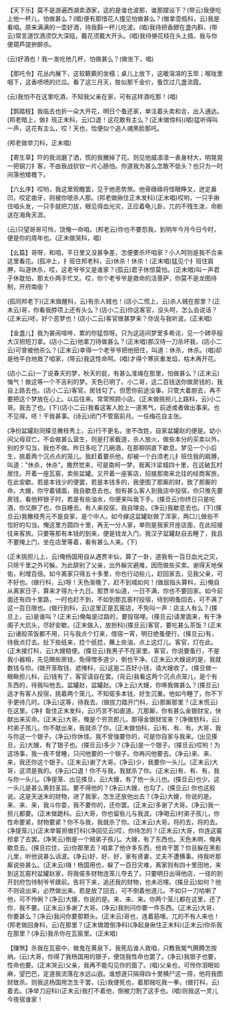 <!-- { "loadSidebar": true } -->
【天下乐】莫不是游遍西湖卖酒家，这的是谁也波那，谁那摆设下？(带云)我便吃上他一杯儿，怕做甚么？(唱)便有那惜花人撞见怕做甚么？(做拿壶瓶科，云)我是看咱。原来满满的一壶好酒，待我斟一杯儿吃波。(唱)我待把香醪在盏内斟，(带云)常言道饮酒须饮大深瓯，戴花须戴大开头。(唱)我待撧花枝在头上插，我与你便葫芦提拚醉杀。

(云)好酒也！我一发吃他几杯，怕做甚么？(做坐下，唱)

【那吒令】花丛内展下，这软簌簌的坐榻；桌儿上放下，这暖溶溶的玉斝；喉咙里咽下，这香喷喷的烂瓜。看了这三月天，胜似那千金价，蚤饮过几盏流霞。

(云)我怕不在这里吃酒，不知我父亲在家，可有这样酒吃那！(唱)

【鹊踏枝】我临去也折一朵大开花，明日个蚤还家，单注着头卖和合，出入通达。(邦老暗上，做扌班正末科，云)口退！这花敢有主么？(正末做惊科)(唱)猛听得叫一声，这花有主么，哎！天也，恰便似个追人魂黑脸那吒。

(邦老做举刀科，正末唱)

【寄生草】吓的我消磨了洒，慌的我撇掉了花。则见他威凛凛一表身材大，明晃晃一把钢刀扌客，不由我战钦钦一片心肠怕。你道我为甚么怎敢不低头？也只为一时间落他矮檐下。

【六幺序】哎哟，我这里观瞻罢，见于他恶势煞。他骨碌碌将怪眼睁叉，迸定鼻凹，咬定凿牙，则被你唬杀人那。(邦老做揪住正末发科)(正末唱)哎哟，一只手揪住咱头发，一只手就把刀拔，眼见得血光灾，正应着龟儿卦。兀的不残生泼，命断送在海角天涯。

(云)只望哥哥可怜，饶俺一命咱。(邦老云)你也不要怨我，到明年今月今日今时，便是你的周年也。(正末做哭科，唱)

【幺篇】哥呀，和咱，平日里又没甚争差，怎便要杀坏咱家？小人呵则是我不合来这里看花。(孤冲上，扌班住邦老科，云)休杀！休杀！(正末唱)猛见个扌班住肩胛，叫道休杀，哎，这老爷爷又是谁家？(孤云)君子休惊莫怕。(正末唱)叫一声君子休耽怕，那太仆两手忙叉。哎，你个老爷爷是救命的活菩萨，你莫不是龙图待制，开府南衙？

(孤同邦老下)(正末做醒科，云)有杀人贼也！(店小二慌上，云)杀人贼在那里？(正末云)哥，你看我脖项上还有头么？(店小二云)你这客官，没头呵，怎么会说话？(正末云)呸，好个恶梦也！(店小二云)客官做甚梦来？你说与我听波。(正末唱)

【金盏儿】我为甚闹喧哗，累的你猛惊呀。只为这适间梦里多希诧，见一个碑亭般大汉把短刀拿。(店小二云)他拿刀待做甚么？(正末唱)那汉待一刀杀坏我，(店小二云)可曾被他杀么？(正末云)幸得一个老爷爷把他扭住，叫道：休杀，休杀。(唱)却是他平白地救了咱家，(带云)我这性命呵。(唱)才得个寒灰重发焰，枯木再开花。

(店小二云)一了说春天的梦，秋天的屁，有甚么准绳在那里，怕做甚么？(正末云)悔气！做这等一个不吉利的梦。天色已明了。小二哥，这二百钱送你做房钱的，我自上路去也。(店小二云)客官，房钱勾了。但愿你前途没事，只管大着胆去，再不要把这个梦放在心上。以后往来。常常照顾小店。(正末做挑担儿上路科，云)小二哥。我去了也。(下)(店小二云)我看这客人脸上一道黑气，前途或者做出事来。也不见得。呸！干我甚事。(诗云)闭门不管窗前月。一任梅花自主张。

(净扮盆罐赵同搽旦撇枝秀上，云)行不更名，坐不改姓，自家盆罐赵的便是。幼小间父母双亡，不会做甚么营生，则是打家截道，杀人放火，做些本分的买卖以外，别的歹勾当，我也不做。昨日多吃了几碗酒，在那柳阴直下歇息。梦见一个小后生，挑着两个沉点点的笼儿。我赶着要杀他，却被一个白须老儿扌班住我的肩膊，叫道："休杀，休杀"。撒然觉来，可是南柯一梦。我离汴梁城四十里，在这破瓦村居住。开着一座瓦窑，卖些盆罐。又开着一座客店，招接那南来北往的经商客旅，在此安歇。若是本钱少的便罢，若是本钱多的，我便图了那厮的财，致了那厮的命。大嫂，你守着铺面，我自歇息去也。倘有甚么客人到我店中投宿，你只推先要房钱，看他秤银子时，若是有些油水，你便来叫我下手。(搽旦云)你终日只是吃酒，你又醉了也，你且睡去。有人来投宿，我自理会。(净云)我歇息去也。(下)(搽旦云)我撇枝秀元不是良家，是个中人。如今嫁这盆罐赵做了浑家，两口儿做些不恰好的勾当。俺这里方圆四十里，再无一分人家，单则是我家开座店面，在此招接往来客旅。只要等那有本钱的到来，便是钱龙入门。我汉子盆罐赵自去睡了，我且不要掩上门，坐在店里等着，看有甚么人来。(下)

(正末挑担儿上，云)俺杨国用自从遇贾半仙，算了一卦，道我有一百日血光之灾，只除千里之外可躲。为此辞别了父亲，出外躲灾避难，因而做些买卖。谢得天地保佑，利增百倍。如今离家只得五十多里，你也行动些儿，赶回家去，见我父亲，可不好也。(做行科，云)呀！天色渐晚了，赶不到城如何！(做屈指头算科，云)俺自从离家日子，算来才得九十九日。那贾半仙道，一日不满，你也不要回家。如今前面还有四十里路，一时也赶不到，不如到那瓦窑村投宿，待到明蚤回去，可不满了这一百日限也。(做行到科，云)这里正是瓦窑店，不免叫一声：店主人有么？(搽旦上，云)是谁叫？(正末云)俺每是过路的，要投宿哩。(搽旦云)请里面来，有干净阁子大炕头，尽好安歇。(正末做入，放担科)(搽旦云)客官，要吃甚么茶饭？(正末云)诸般茶饭都不用，只与我点个灯来，借宿一宵，明日绝蚤便行。(搽旦云)有，待我点灯去。扯下些纸来，捻个纸捻，蘸上些油，点上这灯儿。客官，灯在此。(正末接灯科，云)大嫂稳便。(搽旦云)我男子不在家里。客官，你说要蚤行，不是我小器相，先见赐些房钱，免得憎多道少，倒也干净。(正末云)大嫂说的是，我就数钱与你。(做开笼取钱、遮掩科，云)这是二百好小钱，请大嫂收了。(搽旦做一眼瞅担儿科，云)钱有了，客官请自在罢。(背云)我看这两个沉点点笼儿，是个有东西的，待我叫他去。盆罐赵，盆罐赵。(净上云)大嫂，你唤我做甚么？(搽旦云)适才有客人投宿，挑着两个笼儿，不知偌多本钱，好生沉重。他如今睡了，你不下手更待几时。(净云)这等，待我去。(做拔刀踏开门科，云)那厮那里？(正末慌云)在这里。(净扌昝住正末发科，云)巧言不如直道。兀那厮，你有甚么金银财宝，快献出来买命。(正末云)大哥，俺是个穷货郎儿，那得金银财宝来？(净做怒科，云)村弟子孩儿，你不献出来，我就杀了你。(正末做怕科，云)有、有、有。大哥，我与你这一个银子。(净云)你休怪。我不曾强要你的，可是你自家与我来。(出见搽旦，云)大嫂，有了银子也。(搽旦云)多少？(净云)是一个银子。(搽旦云)哎哟！为这场事，我一夜不曾睡，只问他要的一个银子。你再问他要去。(净云)来、来、来，我还你这个银子。(正末云)谢了大哥。(净云)少，我要你一头儿。(正末云)大哥，这须是我的。(净云)口退！你不与我，我就杀了你。(正末云)有、有、有，我与你一头儿。(净提笼、出见搽旦，云)大嫂，有了他一头儿也。(搽旦云)也少。这一头儿是甚么黄封圣旨。要不得他的？(净云)大嫂，也勾了。(搽旦云)
你也这般说。这是天送末的财物，进了我家，怎生还放他出去？(净云)大嫂，你说的是。来、来、来，我斗你耍，我不要你的，还你罢。(正末云)多谢了大哥。(净云)我一担儿都要。(正末做跪科。云)大哥，你也留些儿与我波。(净喝云)村弟子孩儿，你性命要紧，财物要紧？你不与我，我就杀了你。(正末云)大哥。将的去，将的去。(净提笼儿)(正末举匾担做打科)(净回见云)哎，你待怎的？(正末云)大哥，你连这匾担拿了去罢。(净笑云)倒是一个贼弟子孩儿。大嫂，有了东西也。天色未明，俺再歇息去。(搽旦拦住，云)你那里去？咱拿了他许多东西，他肯干罢？你且躲在黑影儿里，听他说甚么话波。(净云)好、好、好，家有贤妻，丈夫不遭横事。待我听那厮说些甚么。(正末云)嗨！杨国用也，躲了一百日灾难，离家则有四十里田地，来到这瓦窑村盆罐赵家，将我偌多财物连笼儿夺去了。只要明日出得他店，一径的到开封府包待制爷爷跟前。告将下来，追还我的财物，也未迟哩。(搽旦云)如何？他不则说出来，必然做出来。若是放了回去，可不倒着他道儿。不如只一刀哈喇了他，可不怜俐？(净云)大嫂，你说的是。来、来、来。你两个笼儿都在这里，还了你，我不要。(正末云)多谢了大哥。(净云)我别问你要一件东西。(正末云)大哥，你要甚么？(净云)我问你要那颗头。(正末云)哥也，连着筋哩。兀的不有人来也！(邦老做回身科，云)在那里？(正末做蹬倒净科)(净起身揪住正末科)(正末云)你杀我在那里？(净云)我杀你在瓦窑里。(正末唱)

【赚煞】杀我在瓦窑中，做鬼在黄泉下。我死后谁人救咱，只教我冤气腾腾怎按纳。(云)大哥，你得了我杨国用的银子，便饶我性命也罢了。(净云)我银子也要，性命也要。(正末哭云)父亲，我再不能勾见你的面了。(唱)父亲也，可怜你泪眼如麻，望巴巴，定道我流落在水远山遐。谁想道只隔得四十里横尸这一搭，他将我图财致杀。则我这杨国用怎生干罢，(云)我便死也，着那贼吃我一拳。(做打科，云)着去。(净举刀迎科)(正末云)我打不着他，倒被刀割了这手也。(唱)则我这一灵儿今夜宿谁家！

